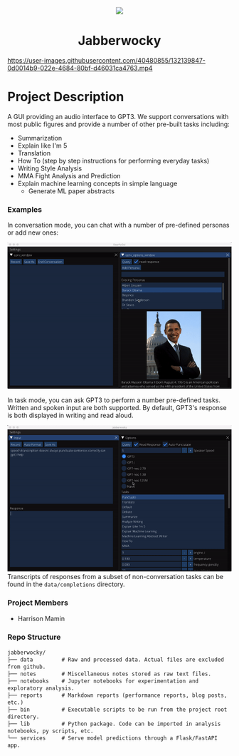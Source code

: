 <p align='center'>
<img src='data/icons/icon.png' height='100'>
<h1 align='center'>Jabberwocky</h1>
</p>

https://user-images.githubusercontent.com/40480855/132139847-0d0014b9-022e-4684-80bf-d46031ca4763.mp4

# Project Description
A GUI providing an audio interface to GPT3. We support conversations with most public figures and provide a number of other pre-built tasks including:
- Summarization
- Explain like I'm 5
- Translation
- How To (step by step instructions for performing everyday tasks)
- Writing Style Analysis
- MMA Fight Analysis and Prediction
- Explain machine learning concepts in simple language
    - Generate ML paper abstracts

### Examples

In conversation mode, you can chat with a number of pre-defined personas or add new ones:

![](data/clips/demo/add_persona.gif)

In task mode, you can ask GPT3 to perform a number pre-defined tasks. Written and spoken input are both supported. By default, GPT3's response is both displayed in writing and read aloud.

![](data/clips/demo/punctuation.gif)
Transcripts of responses from a subset of non-conversation tasks can be found in the `data/completions` directory.

### Project Members
* Harrison Mamin

### Repo Structure
```
jabberwocky/
├── data         # Raw and processed data. Actual files are excluded from github.
├── notes        # Miscellaneous notes stored as raw text files.
├── notebooks    # Jupyter notebooks for experimentation and exploratory analysis.
├── reports      # Markdown reports (performance reports, blog posts, etc.)
├── bin          # Executable scripts to be run from the project root directory.
├── lib          # Python package. Code can be imported in analysis notebooks, py scripts, etc.
└── services     # Serve model predictions through a Flask/FastAPI app.
```

